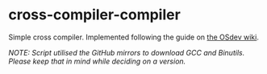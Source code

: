 # cross-compiler-compiler

Simple cross compiler. Implemented following the guide on [the OSdev wiki](https://github.com/ryuukumar/cross-compiler-compiler).

*NOTE: Script utilised the GitHub mirrors to download GCC and Binutils. Please keep that in mind while deciding on a version.*